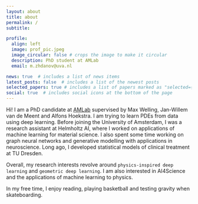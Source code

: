 ```yaml
---
layout: about
title: about
permalink: /
subtitle:

profile:
  align: left
  image: prof_pic.jpeg
  image_circular: false # crops the image to make it circular
  description: PhD student at AMLab
  email: m.zhdanov@uva.nl

news: true  # includes a list of news items
latest_posts: false  # includes a list of the newest posts
selected_papers: true # includes a list of papers marked as "selected={true}"
social: true  # includes social icons at the bottom of the page
---
```


Hi! I am a PhD candidate at [AMLab](http://amlab.science.uva.nl/) supervised by Max Welling, Jan-Willem van de Meent and Alfons Hoekstra. I am trying to learn PDEs from data using deep learning. Before joining the University of Amsterdam, I was a research assistant at Helmholtz AI, where I worked on applications of machine learning for material science. I also spent some time working on graph neural networks and generative modelling with applications in neuroscience. Long ago, I developed statistical models of clinical treatment at TU Dresden.

Overall, my research interests revolve around `physics-inspired deep learning` and `geometric deep learning`. I am also interested in AI4Science and the applications of machine learning to physics.

In my free time, I enjoy reading, playing basketball and testing gravity when skateboarding.